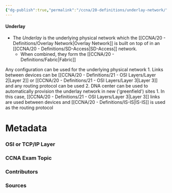 ```yaml
---
{"dg-publish":true,"permalink":"/ccna/20-definitions/underlay-network/","tags":["defs_ccna"],"created":"2023-11-05T10:55:11.000-08:00","updated":"2023-11-07T16:09:07.000-08:00"}
---
```


#### Underlay
- The *Underlay* is the underlying physical network which the [[CCNA/20 - Definitions/Overlay Network\|Overlay Network]] is built on top of in an [[CCNA/20 - Definitions/SD-Access\|SD-Access]] network. 
	- When combined, they form the [[CCNA/20 - Definitions/Fabric\|Fabric]]

Any configuration can be used for the underlying physical network
			1. Links between devices can be [[CCNA/20 - Definitions/21 - OSI Layers/Layer 2\|Layer 2]] or [[CCNA/20 - Definitions/21 - OSI Layers/Layer 3\|Layer 3]] and any routing protocol can be used
		2. DNA center can be used to automatically provision the underlay network in new ('greenfield') sites
			1. In this case, [[CCNA/20 - Definitions/21 - OSI Layers/Layer 3\|Layer 3]] links are used between devices and [[CCNA/20 - Definitions/IS-IS\|IS-IS]] is used as the routing protocol

# Metadata
### OSI or TCP/IP Layer

### CCNA Exam Topic

### Contributors

### Sources
